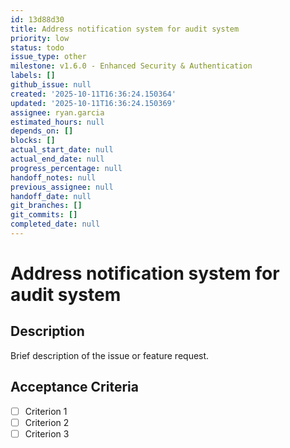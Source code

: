 ```yaml
---
id: 13d88d30
title: Address notification system for audit system
priority: low
status: todo
issue_type: other
milestone: v1.6.0 - Enhanced Security & Authentication
labels: []
github_issue: null
created: '2025-10-11T16:36:24.150364'
updated: '2025-10-11T16:36:24.150369'
assignee: ryan.garcia
estimated_hours: null
depends_on: []
blocks: []
actual_start_date: null
actual_end_date: null
progress_percentage: null
handoff_notes: null
previous_assignee: null
handoff_date: null
git_branches: []
git_commits: []
completed_date: null
---
```


# Address notification system for audit system

## Description

Brief description of the issue or feature request.

## Acceptance Criteria

- [ ] Criterion 1
- [ ] Criterion 2
- [ ] Criterion 3